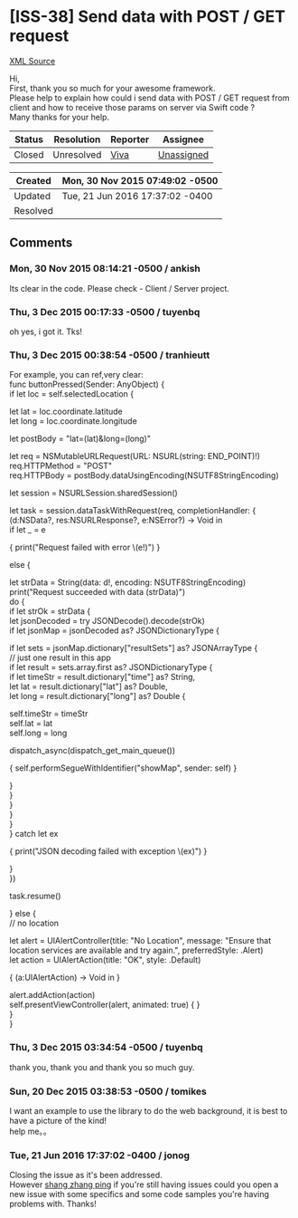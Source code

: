 # [ISS-38] Send data with POST / GET request

[XML Source](../xml/ISS-38.xml)
<p><p>Hi,<br/>
First, thank you so much for your awesome framework.<br/>
Please help to explain how could i send data with POST / GET request from client and how to receive those params on server via Swift code ?<br/>
Many thanks for your help.</p></p>





Status|Resolution|Reporter|Assignee
------|----------|--------|--------
Closed|Unresolved|[Viva](tuyenbq)|[Unassigned]($-1)





Created|Mon, 30 Nov 2015 07:49:02 -0500
-------|--------------
Updated|Tue, 21 Jun 2016 17:37:02 -0400
Resolved|


## Comments




### Mon, 30 Nov 2015 08:14:21 -0500 / ankish 

<p><p>Its clear in the code. Please check - Client / Server project.</p></p>


### Thu, 3 Dec 2015 00:17:33 -0500 / tuyenbq 

<p><p>oh yes, i got it. Tks!</p></p>


### Thu, 3 Dec 2015 00:38:54 -0500 / tranhieutt 

<p><p>For example, you can ref,very clear:<br/>
	func buttonPressed(Sender: AnyObject) {<br/>
		if let loc = self.selectedLocation {</p>

<p>			let lat = loc.coordinate.latitude<br/>
			let long = loc.coordinate.longitude</p>

<p>			let postBody = "lat=&#40;lat)&amp;long=&#40;long)"</p>

<p>			let req = NSMutableURLRequest(URL: NSURL(string: END_POINT)!)<br/>
			req.HTTPMethod = "POST"<br/>
			req.HTTPBody = postBody.dataUsingEncoding(NSUTF8StringEncoding)</p>

<p>			let session = NSURLSession.sharedSession()</p>

<p>			let task = session.dataTaskWithRequest(req, completionHandler: {<br/>
				(d:NSData?, res:NSURLResponse?, e:NSError?) -&gt; Void in<br/>
				if let _ = e </p>
{
					print("Request failed with error \(e!)")
				}
<p> else {</p>

<p>					let strData =  String(data: d!, encoding: NSUTF8StringEncoding)<br/>
					print("Request succeeded with data &#40;strData)")<br/>
					do {<br/>
						if let strOk = strData {<br/>
							let jsonDecoded = try JSONDecode().decode(strOk)<br/>
							if let jsonMap = jsonDecoded as? JSONDictionaryType {</p>

<p>								if let sets = jsonMap.dictionary<span class="error">&#91;&quot;resultSets&quot;&#93;</span> as? JSONArrayType {<br/>
									// just one result in this app<br/>
									if let result = sets.array.first as? JSONDictionaryType {<br/>
										if let timeStr = result.dictionary<span class="error">&#91;&quot;time&quot;&#93;</span> as? String,<br/>
											let lat = result.dictionary<span class="error">&#91;&quot;lat&quot;&#93;</span> as? Double,<br/>
											let long = result.dictionary<span class="error">&#91;&quot;long&quot;&#93;</span> as? Double {</p>

<p>												self.timeStr = timeStr<br/>
												self.lat = lat<br/>
												self.long = long</p>

<p>												dispatch_async(dispatch_get_main_queue()) </p>
{
													self.performSegueWithIdentifier("showMap", sender: self)
												}
<p>										}<br/>
									}<br/>
								}<br/>
							}<br/>
						}<br/>
					} catch let ex </p>
{
						print("JSON decoding failed with exception \(ex)")
					}
<p>				}<br/>
			})</p>

<p>			task.resume()</p>

<p>		} else {<br/>
			// no location</p>

<p>			let alert = UIAlertController(title: "No Location", message: "Ensure that location services are available and try again.", preferredStyle: .Alert)<br/>
			let action = UIAlertAction(title: "OK", style: .Default) </p>
{
				(a:UIAlertAction) -&gt; Void in
			}
<p>			alert.addAction(action)<br/>
			self.presentViewController(alert, animated: true) { }<br/>
		}<br/>
	}</p></p>


### Thu, 3 Dec 2015 03:34:54 -0500 / tuyenbq 

<p><p>thank you, thank you and thank you so much guy. <img class="emoticon" src="http://jira.perfect.org:8080/images/icons/emoticons/thumbs_up.png" height="16" width="16" align="absmiddle" alt="" border="0"/></p></p>


### Sun, 20 Dec 2015 03:38:53 -0500 / tomikes 

<p><p>I want an example to use the library to do the web background, it is best to have a picture of the kind!<br/>
help me。。</p></p>


### Tue, 21 Jun 2016 17:37:02 -0400 / jonog 

<p><p>Closing the issue as it's been addressed.<br/>
However <a href="http://jira.perfect.org:8080/secure/ViewProfile.jspa?name=Tomikes" class="user-hover" rel="Tomikes">shang zhang ping</a> if you're still having issues could you open a new issue with some specifics and some code samples you're having problems with. Thanks!</p></p>



